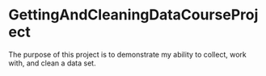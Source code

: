 # GettingAndCleaningDataCourseProject
The purpose of this project is to demonstrate my ability to collect, work with, and clean a data set.
